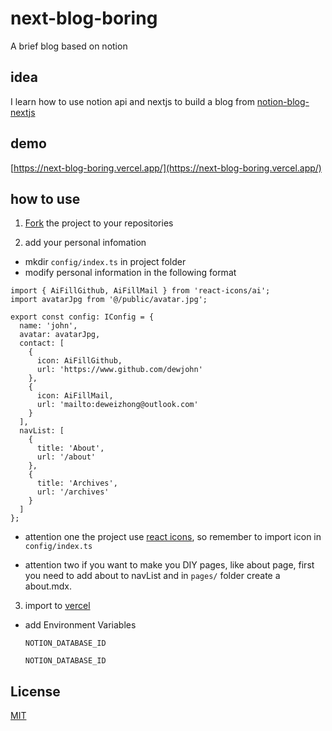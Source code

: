 
# next-blog-boring

A brief blog based on notion


## idea

I learn how to use notion api and nextjs to build a blog from [notion-blog-nextjs](https://github.com/samuelkraft/notion-blog-nextjs)

## demo

[https://next-blog-boring.vercel.app/](https://next-blog-boring.vercel.app/)

## how to use

1. [Fork](https://github.com/dewjohn/next-blog-boring/fork) the project to your repositories

2. add your personal infomation
- mkdir `config/index.ts` in project folder
- modify personal information in the following format

```
import { AiFillGithub, AiFillMail } from 'react-icons/ai';
import avatarJpg from '@/public/avatar.jpg';

export const config: IConfig = {
  name: 'john',
  avatar: avatarJpg,
  contact: [
    {
      icon: AiFillGithub,
      url: 'https://www.github.com/dewjohn'
    },
    {
      icon: AiFillMail,
      url: 'mailto:deweizhong@outlook.com'
    }
  ],
  navList: [
    {
      title: 'About',
      url: '/about'
    },
    {
      title: 'Archives',
      url: '/archives'
    }
  ]
};

```
- attention one
the project use [react icons](https://react-icons.github.io/), so remember to import icon in `config/index.ts`

- attention two
if you want to make you DIY pages, like about page, first you need to add about to navList and in `pages/` folder create a about.mdx.

3. import to [vercel](https://vercel.com/new)

- add Environment Variables

    ```NOTION_DATABASE_ID```

    ```NOTION_DATABASE_ID```


## License

[MIT](https://github.com/dewjohn/next-blog-boring/blob/main/LICENSE)
